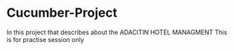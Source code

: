 # Cucumber-Project
In this project that describes about the ADACITIN HOTEL MANAGMENT 
This is for practise session only 
